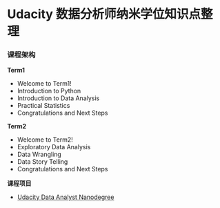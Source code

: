 # Udacity 数据分析师纳米学位知识点整理

### 课程架构
**Term1**
- Welcome to Term1!
- Introduction to Python
- Introduction to Data Analysis
- Practical Statistics
- Congratulations and Next Steps

**Term2**
- Welcome to Term2!
- Exploratory Data Analysis
- Data Wrangling
- Data Story Telling
- Congratulations and Next Steps

**课程项目**
- [Udacity Data Analyst Nanodegree](https://github.com/zhsam/Udacity-Data-Analyst-nd)
